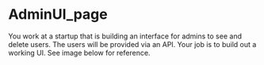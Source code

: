 # AdminUI_page
You work at a startup that is building an interface for admins to see and delete users. The users will be provided via an API. Your job is to build out a working UI. See image below for reference.
